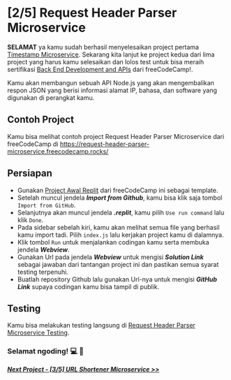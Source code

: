# [2/5] Request Header Parser Microservice

**SELAMAT** ya kamu sudah berhasil menyelesaikan project pertama [Timestamp Microservice](https://github.com/dipintoo/freeCodeCamp_Timestamp). Sekarang kita lanjut ke project kedua dari lima project yang harus kamu selesaikan dan lolos test untuk bisa meraih sertifikasi [Back End Development and APIs](https://www.freecodecamp.org/learn/back-end-development-and-apis/) dari freeCodeCamp!.  

Kamu akan membangun sebuah API Node.js yang akan mengembalikan respon JSON yang berisi informasi alamat IP, bahasa, dan software yang digunakan di perangkat kamu.

## Contoh Project

Kamu bisa melihat contoh project Request Header Parser Microservice dari freeCodeCamp di https://request-header-parser-microservice.freecodecamp.rocks/

## Persiapan

- Gunakan [Project Awal Replit](https://replit.com/github/freeCodeCamp/boilerplate-project-headerparser) dari freeCodeCamp ini sebagai template.
- Setelah muncul jendela ***Import from Github***, kamu bisa klik saja tombol `Import from GitHub`.
- Selanjutnya akan muncul jendela ***.replit***, kamu pilih `Use run command` lalu klik `Done`.
- Pada sidebar sebelah kiri, kamu akan melihat semua file yang berhasil kamu import tadi. Pilih `index.js` lalu kerjakan project kamu di dalamnya.
- Klik tombol `Run` untuk menjalankan codingan kamu serta membuka jendela ***Webview***.
- Gunakan Url pada jendela ***Webview*** untuk mengisi ***Solution Link*** sebagai jawaban dari tantangan project ini dan pastikan semua syarat testing terpenuhi.
- Buatlah repository Github lalu gunakan Url-nya untuk mengisi ***GitHub Link*** supaya codingan kamu bisa tampil di publik.

## Testing

Kamu bisa melakukan testing langsung di [Request Header Parser Microservice Testing](https://www.freecodecamp.org/learn/back-end-development-and-apis/back-end-development-and-apis-projects/request-header-parser-microservice).  


### Selamat ngoding! 💻 🧠  


[***Next Project - [3/5] URL Shortener Microservice >>***](https://github.com/dipintoo/freeCodeCamp_Url-Shortner)
